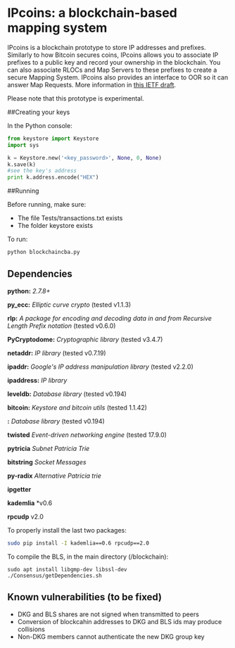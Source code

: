 ﻿# IPcoins: a blockchain-based mapping system

IPcoins is a blockchain prototype to store IP addresses and prefixes. Similarly to how Bitcoin secures coins, IPcoins allows you to associate IP prefixes to a public key and record your ownership in the blockchain. You can also associate RLOCs and Map Servers to these prefixes to create a secure Mapping System. IPcoins also provides an interface to OOR so it can answer Map Requests. More information in [this IETF draft](https://tools.ietf.org/pdf/draft-paillisse-sidrops-blockchain-01.pdf). 

Please note that this prototype is experimental.

##Creating your keys

In the Python console:
```python
from keystore import Keystore
import sys

k = Keystore.new('<key_password>', None, 0, None)
k.save(k)
#see the key's address
print k.address.encode("HEX")
```

##Running

Before running, make sure:
- The file Tests/transactions.txt exists
- The folder keystore exists

To run:
```bash
python blockchaincba.py
```
## Dependencies

**python:** *2.7.8+*

**py_ecc:** *Elliptic curve crypto* (tested v1.1.3)

**rlp:** *A package for encoding and decoding data in and from Recursive Length Prefix notation* (tested v0.6.0)

**PyCryptodome:** *Cryptographic library* (tested v3.4.7)

**netaddr:** *IP library* (tested v0.7.19)

**ipaddr:** *Google's IP address manipulation library* (tested v2.2.0)

**ipaddress:** *IP library*

**leveldb:** *Database library* (tested v0.194)

**bitcoin:** *Keystore and bitcoin utils* (tested 1.1.42)

**:** *Database library* (tested v0.194)

**twisted** *Event-driven networking engine* (tested 17.9.0)

**pytricia** *Subnet Patricia Trie*

**bitstring** *Socket Messages*

**py-radix** *Alternative Patricia trie*

**ipgetter**

**kademlia** *v0.6

**rpcudp** v2.0

To properly install the last two packages:
```bash
sudo pip install -I kademlia==0.6 rpcudp==2.0
```
To compile the BLS, in the main directory (/blockchain):
```
sudo apt install libgmp-dev libssl-dev
./Consensus/getDependencies.sh
```

## Known vulnerabilities (to be fixed)
- DKG and BLS shares are not signed when transmitted to peers
- Conversion of blockcahin addresses to DKG and BLS ids may produce collisions
- Non-DKG members cannot authenticate the new DKG group key
